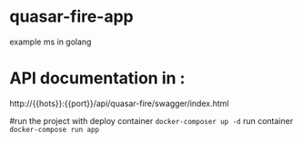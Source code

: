 # quasar-fire-app
example ms in golang

# API documentation in : 

http://{{hots}}:{{port}}/api/quasar-fire/swagger/index.html

#run the project with 
deploy  container
`docker-composer up -d`
run container
`docker-compose run app`